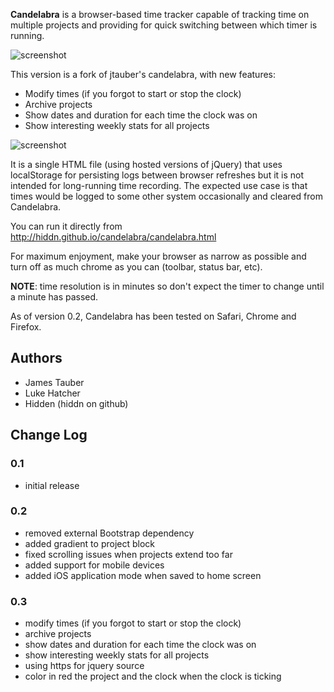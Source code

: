 **Candelabra** is a browser-based time tracker capable of tracking time on
multiple projects and providing for quick switching between which timer
is running.

![screenshot](https://raw.github.com/hiddn/candelabra/master/screenshot1.png)

This version is a fork of jtauber's candelabra, with new features:
* Modify times (if you forgot to start or stop the clock)
* Archive projects
* Show dates and duration for each time the clock was on
* Show interesting weekly stats for all projects

![screenshot](https://raw.github.com/hiddn/candelabra/master/screenshot2.png)


It is a single HTML file (using hosted versions of jQuery)
that uses localStorage for persisting logs between browser refreshes but
it is not intended for long-running time recording. The expected use case
is that times would be logged to some other system occasionally and cleared
from Candelabra.

You can run it directly from http://hiddn.github.io/candelabra/candelabra.html

For maximum enjoyment, make your browser as narrow as possible and turn off
as much chrome as you can (toolbar, status bar, etc).

**NOTE**: time resolution is in minutes so don't expect the timer to change
until a minute has passed.

As of version 0.2, Candelabra has been tested on Safari, Chrome and Firefox.

## Authors

- James Tauber
- Luke Hatcher
- Hidden (hiddn on github)

## Change Log

### 0.1

- initial release

### 0.2

- removed external Bootstrap dependency
- added gradient to project block
- fixed scrolling issues when projects extend too far
- added support for mobile devices
- added iOS application mode when saved to home screen

### 0.3
- modify times (if you forgot to start or stop the clock)
- archive projects
- show dates and duration for each time the clock was on
- show interesting weekly stats for all projects
- using https for jquery source
- color in red the project and the clock when the clock is ticking
